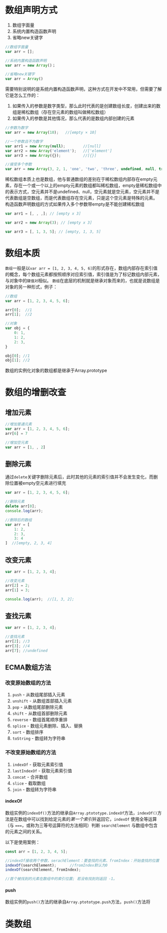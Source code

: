 # 数组声明方式
1. 数组字面量
2. 系统内置构造函数声明
3. 省略new关键字
```javascript
//数组字面量
var arr = [];

//系统内置构造函数声明
var arr = new Array()；

//省略new关键字
var arr = Array()
```
需要特别说明的是系统内置构造函数声明，这种方式在开发中不常用，但需要了解它是怎么工作的：
1. 如果传入的参数是数字类型，那么此时代表的是创建数组长度，创建出来的数组是稀松数组（存在空元素的数组叫做稀松数组）
2. 如果传入的参数是其他情况，那么代表的是数组内部创建的元素

```javascript
//参数为数字
var arr = new Array(10);   //[empty × 10]

//一个参数且不为数字
var arr1 = new Array(null);        //[null]
var arr2 = new Array('element');   //['element']
var arr3 = new Array({});          //[{}] 

//接受多个参数
var arr = new Array(3, 2, 1, 'one', 'two', 'three', undefined, null, true)   // [3, 2, 1, 'one', 'two', 'three', undefined, null, true]

```
稀松数组本质上也是数组，他与普通数组的差别在于稀松数组内部存在empty元素，存在一个或一个以上的empty元素的数组都叫稀松数组，empty是稀松数组中的表示方式，空元素并不是undefined、null，空元素就是空元素，空元素并不是代表数组是空数组，而是代表数组存在空元素，只是这个空元素是特殊的元素。
构造函数声明数组的方式如果传入多个参数带empty是不能创建稀松数组
```javascript
var arr1 = [, , ,]; // [empty x 3]

var arr2 = new Array(3); // [empty x 3]

var arr3 = [, 1, 3, 5]; // [empty, 1, 3, 5]
```

# 数组本质
`数组`一般是以`var arr = [1, 2, 3, 4, 5, 6]`的形式存在，数组内部存在索引值的概念，每个数组元素都按照顺序对应索引值，索引值是为了标记数组内部元素，与对象中的`键值对`相似。
`数组`在底层的机制就是继承对象而来的，也就是说数组是对象的另一种形式，例子：
```javascript
//数组
var arr = [1, 2, 3, 4, 5, 6];

arr[0];  //1
arr[1];  //2

//对象
var obj = {
    0: 1,
    1: 2,
    2: 3,
}

obj[0]; //1
obj[1]; //2
```
数组的实例化对象的数组都是继承于Array.prototype
# 数组的增删改查
## 增加元素
```javascript
//增加普通元素
var arr = [1, 2, 3, 4, 5, 6];
arr[6] = 7

//增加空元素
var arr = [1, , 2]
```
## 删除元素
通过`delete`关键字删除元素后，此时其他的元素的索引值并不会发生变化，而删除位置被empty空元素进行填充
```javascript
var arr = [1, 2, 3, 4, 5, 6];

//删除元素
delete arr[0];
console.log(arr);

//删除后的数组
var arr = [
    1: 2,
    2: 3,
    3: 4
]  //[empty, 2, 3, 4]
```
## 改变元素
```javascript
var arr = [1, 2, 3, 4];

//改变元素
arr[2] = 2;
arr[1] = 3;

console.log(arr);  //[1, 3, 2]; 
```
## 查找元素
```javascript
var arr = [1, 2, 3, 4];

//查找元素
arr[2]; //3
arr[3]; //4
arr[7]; //undefined
```

## ECMA数组方法
### 改变原始数组的方法
1. `push`  -  从数组尾部插入元素 
2. `unshift` - 从数组首部插入元素
3. `pop` - 从数组尾部删除元素
4. `shift` - 从数组首部删除元素
5. `reverse` - 数组首尾顺序重排
6. `splice` - 数组元素删除、插入、替换
7. `sort` - 数组排序
8. `toString` - 数组转为字符串
### 不改变原始数组的方法
1. `indexOf` - 获取元素索引值
2. `lastIndexOf` - 获取元素索引值
3. `concat` - 合并数组
4. `slice` - 截取数组
5. `join` - 数组转为字符串

#### indexOf
数组实例的`indexOf()`方法的继承自`Array.ptototype.indexOf`方法，`indexOf()`方法是在数组中可以找到给定元素的*第一个索引*并返回它，`indexOf` 使用全等运算（与 `===`，或称为三等号运算符的方法相同）判断 `searchElement` 与数组中包含的元素之间的关系。

以下是使用案例：
```javascript
const arr = [1, 2, 3, 4, 5];

//indexOf接收两个参数，serachElement：要查找的元素、fromIndex：开始查找的位置
indexOf(searchElement);      //fromIndex默认为0
indexOf(searchElement, fromIndex);

//首个被找到的元素在数组中的索引位置; 若没有找到则返回 -1。

```
#### push
数组实例的`push()`方法的继承自`Array.ptototype.push`方法，`push()`方法将


# 类数组
